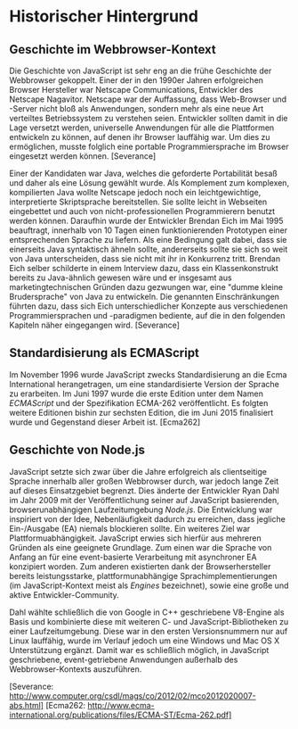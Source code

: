# Historischer Hintergrund

## Geschichte im Webbrowser-Kontext
Die Geschichte von JavaScript ist sehr eng an die frühe Geschichte der Webbrowser gekoppelt. Einer der in den 1990er Jahren erfolgreichen Browser Hersteller war Netscape Communications, Entwickler des Netscape Nagavitor. Netscape war der Auffassung, dass Web-Browser und -Server nicht bloß als Anwendungen, sondern mehr als eine neue Art verteiltes Betriebssystem zu verstehen seien. Entwickler sollten damit in die Lage versetzt werden, universelle Anwendungen für alle die Plattformen entwickeln zu können, auf denen ihr Browser lauffähig war. Um dies zu ermöglichen, musste folglich eine portable Programmiersprache im Browser eingesetzt werden können. [Severance]

Einer der Kandidaten war Java, welches die geforderte Portabilität besaß und daher als eine Lösung gewählt wurde. Als Komplement zum komplexen, kompilierten Java wollte Netscape jedoch noch ein leichtgewichtige, interpretierte Skriptsprache bereitstellen. Sie sollte leicht in Webseiten eingebettet und auch von nicht-professionellen Programmierern benutzt werden können. Daraufhin wurde der Entwickler Brendan Eich im Mai 1995 beauftragt, innerhalb von 10 Tagen einen funktionierenden Prototypen einer entsprechenden Sprache zu liefern. Als eine Bedingung galt dabei, dass sie einerseits Java syntaktisch ähneln sollte, andererseits sollte sie sich so weit von Java unterscheiden, dass sie nicht mit ihr in Konkurrenz tritt. Brendan Eich selber schilderte in einem Interview dazu, dass ein Klassenkonstrukt bereits zu Java-ähnlich gewesen wäre und er insgesamt aus marketingtechnischen Gründen dazu gezwungen war, eine "dumme kleine Brudersprache" von Java zu entwickeln. Die genannten Einschränkungen führten dazu, dass sich Eich unterschiedlicher Konzepte aus verschiedenen Programmiersprachen und -paradigmen bediente, auf die in den folgenden Kapiteln näher eingegangen wird. [Severance]

## Standardisierung als ECMAScript
Im November 1996 wurde JavaScript zwecks Standardisierung an die Ecma International herangetragen, um eine standardisierte Version der Sprache zu erarbeiten. Im Juni 1997 wurde die erste Edition unter dem Namen *ECMAScript* und der Spezifikation ECMA-262 veröffentlicht. Es folgten weitere Editionen bishin zur sechsten Edition, die im Juni 2015 finalisiert wurde und Gegenstand dieser Arbeit ist. [Ecma262]

## Geschichte von Node.js
JavaScript setzte sich zwar über die Jahre erfolgreich als clientseitige Sprache innerhalb aller großen Webbrowser durch, war jedoch lange Zeit auf dieses Einsatzgebiet begrenzt. Dies änderte der Entwickler Ryan Dahl im Jahr 2009 mit der Veröffentlichung seiner auf JavaScript basierenden, browserunabhängigen Laufzeitumgebung *Node.js*. Die Entwicklung war inspiriert von der Idee, Nebenläufigkeit dadurch zu erreichen, dass jegliche Ein-/Ausgabe (EA) niemals blockieren sollte. Ein weiteres Ziel war Plattformuabhängigkeit. JavaScript erwies sich hierfür aus mehreren Gründen als eine geeignete Grundlage. Zum einen war die Sprache von Anfang an für eine event-basierte Verarbeitung mit asynchroner EA konzipiert worden. Zum anderen existierten dank der Browserhersteller bereits leistungsstarke, plattformunabhängige Sprachimplementierungen (im JavaScript-Kontext meist als *Engines* bezeichnet), sowie eine große und aktive Entwickler-Community.

Dahl wählte schließlich die von Google in C++ geschriebene V8-Engine als Basis und kombinierte diese mit weiteren C- und JavaScript-Bibliotheken zu einer Laufzeitumgebung. Diese war in den ersten Versionsnummern nur auf Linux lauffähig, wurde im Verlauf jedoch um eine Windows und Mac OS X Unterstützung ergänzt. Damit war es schließlich möglich, in JavaScript geschriebene, event-getriebene Anwendungen außerhalb des Webbrowser-Kontexts auszuführen.

[Severance: http://www.computer.org/csdl/mags/co/2012/02/mco2012020007-abs.html]
[Ecma262: http://www.ecma-international.org/publications/files/ECMA-ST/Ecma-262.pdf]
